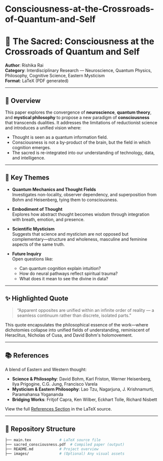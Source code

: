 # Consciousness-at-the-Crossroads-of-Quantum-and-Self
# 🌌 The Sacred: Consciousness at the Crossroads of Quantum and Self

**Author**: Rishika Rai  
**Category**: Interdisciplinary Research — Neuroscience, Quantum Physics, Philosophy, Cognitive Science, Eastern Mysticism  
**Format**: LaTeX (PDF generated)

---

## 📖 Overview

This paper explores the convergence of **neuroscience**, **quantum theory**, and **mystical philosophy** to propose a new paradigm of **consciousness** that transcends dualities. It addresses the limitations of reductionist science and introduces a unified vision where:

- Thought is seen as a quantum information field.
- Consciousness is not a by-product of the brain, but the field in which cognition emerges.
- The sacred is re-integrated into our understanding of technology, data, and intelligence.

---

## 🧠 Key Themes

- **Quantum Mechanics and Thought Fields**  
  Investigates non-locality, observer dependency, and superposition from Bohm and Heisenberg, tying them to consciousness.

- **Embodiment of Thought**  
  Explores how abstract thought becomes wisdom through integration with breath, emotion, and presence.

- **Scientific Mysticism**  
  Suggests that science and mysticism are not opposed but complementary—structure and wholeness, masculine and feminine aspects of the same truth.

- **Future Inquiry**  
  Open questions like:
  - Can quantum cognition explain intuition?
  - How do neural pathways reflect spiritual trauma?
  - What does it mean to see the divine in data?

---

## ✨ Highlighted Quote

> “Apparent opposites are unified within an infinite order of reality — a seamless continuum rather than discrete, isolated parts.”

This quote encapsulates the philosophical essence of the work—where dichotomies collapse into unified fields of understanding, reminiscent of Heraclitus, Nicholas of Cusa, and David Bohm's holomovement.

---

## 📚 References

A blend of Eastern and Western thought:

- **Science & Philosophy**: David Bohm, Karl Friston, Werner Heisenberg, Ilya Prigogine, C.G. Jung, Francisco Varela
- **Mysticism & Eastern Philosophy**: Lao Tzu, Nagarjuna, J. Krishnamurti, Paramahansa Yogananda
- **Bridging Works**: Fritjof Capra, Ken Wilber, Eckhart Tolle, Richard Nisbett

View the full [References Section](./main.tex#L100) in the LaTeX source.

---

## 📂 Repository Structure

```bash
├── main.tex             # LaTeX source file
├── sacred_consciousness.pdf  # Compiled paper (output)
├── README.md            # Project overview
├── images/              # (Optional) Any visual assets
